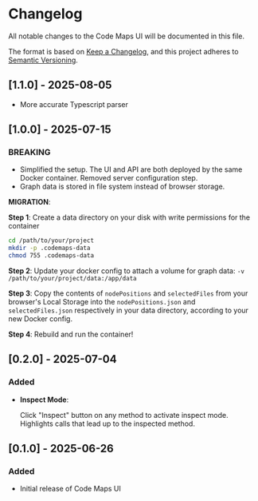 # Changelog

All notable changes to the Code Maps UI will be documented in this file.

The format is based on [Keep a Changelog](https://keepachangelog.com/en/1.0.0/),
and this project adheres to [Semantic Versioning](https://semver.org/spec/v2.0.0.html).

## [1.1.0] - 2025-08-05
- More accurate Typescript parser

## [1.0.0] - 2025-07-15

### BREAKING
- Simplified the setup. The UI and API are both deployed by the same Docker container. Removed server configuration step.
- Graph data is stored in file system instead of browser storage. 

**MIGRATION**:

**Step 1**: Create a data directory on your disk with write permissions for the container
```bash
cd /path/to/your/project
mkdir -p .codemaps-data
chmod 755 .codemaps-data
```

**Step 2**: Update your docker config to attach a volume for graph data: `-v /path/to/your/project/data:/app/data`

**Step 3**: Copy the contents of `nodePositions` and `selectedFiles` from your browser's Local Storage into the `nodePositions.json` and `selectedFiles.json` respectively in your data directory, according to your new Docker config. 

**Step 4**: Rebuild and run the container!

## [0.2.0] - 2025-07-04

### Added
- **Inspect Mode**:

  Click "Inspect" button on any method to activate inspect mode. Highlights calls that lead up to the inspected method. 

## [0.1.0] - 2025-06-26

### Added
- Initial release of Code Maps UI
